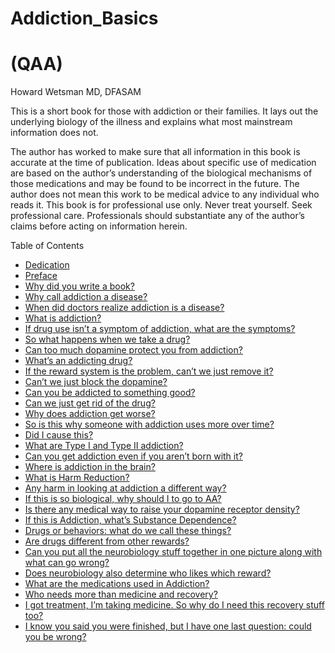 <p align="center"><h1>Addiction_Basics</h1>
<h1>(QAA)</h1>
Howard Wetsman MD, DFASAM</p>



This is a short book for those with addiction or their families. It lays out the underlying biology
of the illness and explains what most mainstream information does not.

The author has worked to make sure that all information in this book is accurate at the time of publication. Ideas about specific use of medication are based on the author’s understanding of the biological mechanisms of those medications and may be found to be incorrect in the future. The author does not mean this work to be medical advice to any individual who reads it. This book is for professional use only. Never treat yourself. Seek professional care. Professionals should substantiate any of the author’s claims before acting on information herein.

Table of Contents
- [Dedication](./Dedication.md)
- [Preface](./Preface.md)
- [Why did you write a book?](./Why_write_book.md)
- [Why call addiction a disease?]()
- [When did doctors realize addiction is a disease?]()
- [What is addiction?]()
- [If drug use isn’t a symptom of addiction, what are the symptoms?]()
- [So what happens when we take a drug?]()
- [Can too much dopamine protect you from addiction?]()
- [What’s an addicting drug?]()
- [If the reward system is the problem, can’t we just remove it?]()
- [Can’t we just block the dopamine?]()
- [Can you be addicted to something good?]()
- [Can we just get rid of the drug?]()
- [Why does addiction get worse?]()
- [So is this why someone with addiction uses more over time?]()
- [Did I cause this?]()
- [What are Type I and Type II addiction?]()
- [Can you get addiction even if you aren’t born with it?]()
- [Where is addiction in the brain?]()
- [What is Harm Reduction?]()
- [Any harm in looking at addiction a different way?]()
- [If this is so biological, why should I to go to AA?]()
- [Is there any medical way to raise your dopamine receptor density?]()
- [If this is Addiction, what’s Substance Dependence?]()
- [Drugs or behaviors: what do we call these things?]()
- [Are drugs different from other rewards?]()
- [Can you put all the neurobiology stuff together in one picture along with what can go wrong?]()
- [Does neurobiology also determine who likes which reward?]()
- [What are the medications used in Addiction?]()
- [Who needs more than medicine and recovery?]()
- [I got treatment, I’m taking medicine. So why do I need this recovery stuff too?]()
- [I know you said you were finished, but I have one last question: could you be wrong?]()
